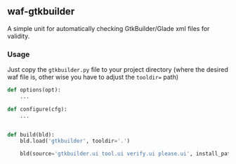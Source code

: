 ## waf-gtkbuilder

A simple unit for automatically checking GtkBuilder/Glade xml files for validity.

### Usage

Just copy the `gtkbuilder.py` file to your project directory (where the desired waf file is, other wise you have to adjust the `tooldir=` path)

```python
def options(opt):
    ...

def configure(cfg):
    ...


def build(bld):
	bld.load('gtkbuilder', tooldir='.')

	bld(source='gtkbuilder.ui tool.ui verify.ui please.ui', install_path='/some/where/')

```
